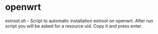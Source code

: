 # openwrt

extroot.sh - Script to automatic installation extroot on openwrt. 
After run script you will be asked for a resource uid. Copy it and press enter.
